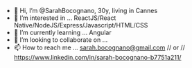 - 👋 Hi, I’m @SarahBocognano, 30y, living in Cannes
- 👀 I’m interested in ... ReactJS/React Native/NodeJS/Express/Javascript/HTML/CSS
- 🌱 I’m currently learning ... Angular
- 💞️ I’m looking to collaborate on ... 
- 📫 How to reach me ... sarah.bocognano@gmail.com  // or // https://www.linkedin.com/in/sarah-bocognano-b7751a211/

<!---
SarahBocognano/SarahBocognano is a ✨ special ✨ repository because its `README.md` (this file) appears on your GitHub profile.
You can click the Preview link to take a look at your changes.
--->
